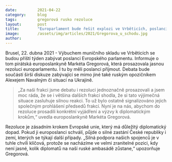 ```yaml
---
date:         2021-04-22
category:     blog
tags:         gregorová rusko rezoluce
layout:       post
title:        "Europarlament bude řešit explozi ve Vrběticích, poslanci plánují rezoluci"
image:        /assets/img/articles/2021/Gregorova_u_schodu.jpg
author:       
---
```



Brusel, 22. dubna 2021 - Výbuchem muničního skladu ve Vrběticích se budou příští týden zabývat poslanci Evropského parlamentu. Informuje o tom pirátská europoslankyně Markéta Gregorová, která prosazovala jasnou rezoluci europarlamentu. I tu by měli poslanci přijmout. Debata bude součástí širší diskuze zabývající se mimo jiné také ruským opozičníkem Alexejem Navalným či situací na Ukrajině.

> „Za naši frakci jsme debatu i rezoluci jednoznačně prosazovali a jsem moc ráda, že se i většina dalších frakcí shodla, že si tato výjimečná situace zasluhuje silnou reakci. To už bylo ostatně signalizováno jejich společným prohlášení předsedů frakcí. Nyní je na nás, abychom do rezoluce prosadili konkrétní vyjádření a výzvy k diplomatickým krokům,“ uvedla europoslankyně Markéta Gregorová.

Rezoluce je zásadním krokem Evropské unie, který má důležitý diplomatický dopad. Pokud ji europoslanci schválí, půjde o silné zastání České republiky i zemí, kterých se týkají další případy. „Silná podpora našich spojenců je v tuhle chvíli klíčová, protože se nacházíme ve velmi zranitelné pozici, kdy není jasné, kolik diplomatů na naší ruské ambasádě zůstane,“ upozorňuje Gregorová.
